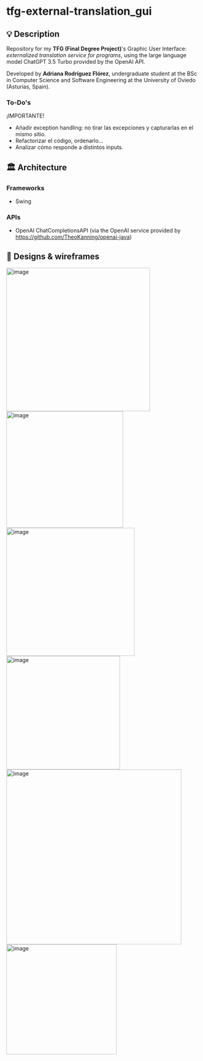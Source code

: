 # tfg-external-translation_gui

## 💡 Description
Repository for my **TFG (Final Degree Project)**'s Graphic User Interface: 
_externalized translation service for programs_, using the large language model ChatGPT 3.5 Turbo provided by the OpenAI API.

Developed by **Adriana Rodríguez Flórez**, undergraduate student at the BSc in Computer Science
and Software Engineering at the University of Oviedo (Asturias, Spain).

### To-Do's
¡IMPORTANTE!
* Añadir exception handling: no tirar las excepciones y capturarlas en el mismo sitio.
* Refactorizar el código, ordenarlo...
* Analizar cómo responde a distintos inputs.


## 🏛️ Architecture

### Frameworks
* Swing

### APIs
* OpenAI ChatCompletionsAPI (via the OpenAI service provided by https://github.com/TheoKanning/openai-java)

## 📅 Designs & wireframes
<img width="374" alt="image" src="https://github.com/adrmisty/tfg-external-translation/assets/98897794/1e6e9412-1052-4e8b-9f26-6095a291be97">
<img width="304" alt="image" src="https://github.com/adrmisty/tfg-external-translation/assets/98897794/e0ed2138-674e-4068-af20-d09b85968719">
<img width="334" alt="image" src="https://github.com/adrmisty/tfg-external-translation/assets/98897794/e8adafc2-eaf3-43bc-b66f-8ad02119927d">
<img width="296" alt="image" src="https://github.com/adrmisty/tfg-external-translation/assets/98897794/9ccb9496-4504-4ca0-b4f4-be3a0af3935c">
<img width="456" alt="image" src="https://github.com/adrmisty/tfg-external-translation/assets/98897794/b9a9cbd1-b9f5-46b3-a3c0-fb4abd9a116f">
<img width="287" alt="image" src="https://github.com/adrmisty/tfg-external-translation/assets/98897794/e71691e9-f336-49dd-bf53-001d0f10b97d">
